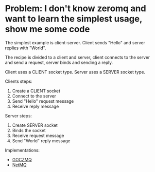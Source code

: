 Problem: I don't know zeromq and want to learn the simplest usage, show me some code
==============================================

The simplest example is client-server. Client sends "Hello" and server replies with "World".

The recipe is divided to a client and server, client connects to the server and send a request, server binds and sending a reply.

Client uses a CLIENT socket type.
Server uses a SERVER socket type.

Clients steps:

1. Create a CLIENT socket
2. Connect to the server
3. Send "Hello" request message
4. Receive reply message

Server steps:

1. Create SERVER socket
2. Binds the socket
3. Receive request message
4. Send "World" reply message

Implementations:

* [GOCZMQ](https://github.com/zeromq/cookbook/blob/master/goczmq/simple_helloworld_test.go)
* [NetMQ](https://github.com/zeromq/cookbook/blob/master/netmq/HelloWorld.cs)
